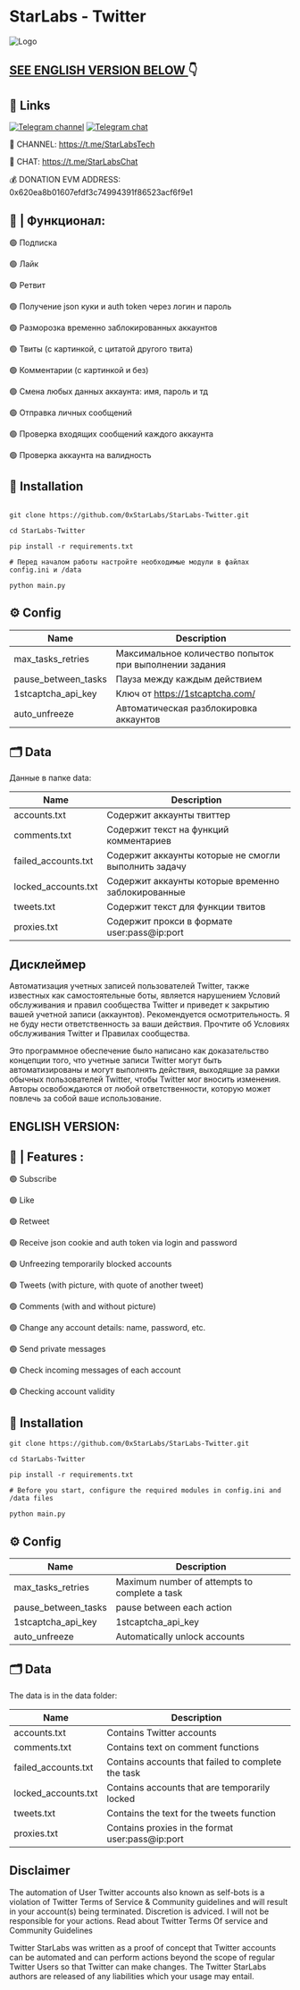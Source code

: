 #  StarLabs - Twitter 


![Logo](https://i.postimg.cc/kGNfcw5f/twitter.jpg)

## [SEE ENGLISH VERSION BELOW ](https://github.com/0xStarLabs/StarLabs-Twitter#english-version)👇

## 🔗 Links
[![Telegram channel](https://img.shields.io/endpoint?url=https://runkit.io/damiankrawczyk/telegram-badge/branches/master?url=https://t.me/StarLabsTech)](https://t.me/StarLabsTech)
[![Telegram chat](https://img.shields.io/endpoint?url=https://runkit.io/damiankrawczyk/telegram-badge/branches/master?url=https://t.me/StarLabsChat)](https://t.me/StarLabsChat)

🔔 CHANNEL: https://t.me/StarLabsTech

💬 CHAT: https://t.me/StarLabsChat

💰 DONATION EVM ADDRESS: 0x620ea8b01607efdf3c74994391f86523acf6f9e1



## 🤖 | Функционал:

🟢 Подписка

🟢 Лайк

🟢 Ретвит

🟢 Получение json куки и auth token через логин и пароль

🟢 Разморозка временно заблокированных аккаунтов

🟢 Твиты (с картинкой, с цитатой другого твита)

🟢 Комментарии (с картинкой и без)

🟢 Смена любых данных аккаунта: имя, пароль и тд

🟢 Отправка личных сообщений

🟢 Проверка входящих сообщений каждого аккаунта

🟢 Проверка аккаунта на валидность


## 🚀 Installation
```

git clone https://github.com/0xStarLabs/StarLabs-Twitter.git

cd StarLabs-Twitter

pip install -r requirements.txt

# Перед началом работы настройте необходимые модули в файлах config.ini и /data

python main.py
```

## ⚙️ Config

| Name | Description |
| --- | --- |
| max_tasks_retries | Максимальное количество попыток при выполнении задания |
| pause_between_tasks | Пауза между каждым действием |
| 1stcaptcha_api_key | Ключ от https://1stcaptcha.com/ |
| auto_unfreeze | Автоматическая разблокировка аккаунтов |


## 🗂️ Data

Данные в папке data:

| Name | Description |
| --- | --- |
| accounts.txt | Содержит аккаунты твиттер |
| comments.txt | Содержит текст на функций комментариев |
| failed_accounts.txt | Содержит аккаунты которые не смогли выполнить задачу |
| locked_accounts.txt | Содержит аккаунты которые временно заблокированные |
| tweets.txt | Содержит текст для функции твитов |
| proxies.txt | Содержит прокси в формате user:pass@ip:port |

## Дисклеймер
Автоматизация учетных записей пользователей Twitter, также известных как самостоятельные боты, является нарушением Условий обслуживания и правил сообщества Twitter и приведет к закрытию вашей учетной записи (аккаунтов). Рекомендуется осмотрительность. Я не буду нести ответственность за ваши действия. Прочтите об Условиях обслуживания Twitter и Правилах сообщества.

Это программное обеспечение было написано как доказательство концепции того, что учетные записи Twitter могут быть автоматизированы и могут выполнять действия, выходящие за рамки обычных пользователей Twitter, чтобы Twitter мог вносить изменения. Авторы  освобождаются от любой ответственности, которую может повлечь за собой ваше использование.

## ENGLISH VERSION:

## 🤖 | Features :

🟢 Subscribe

🟢 Like

🟢 Retweet

🟢 Receive json cookie and auth token via login and password

🟢 Unfreezing temporarily blocked accounts

🟢 Tweets (with picture, with quote of another tweet)

🟢 Comments (with and without picture)

🟢 Change any account details: name, password, etc.

🟢 Send private messages

🟢 Check incoming messages of each account

🟢 Checking account validity

## 🚀 Installation
```
git clone https://github.com/0xStarLabs/StarLabs-Twitter.git

cd StarLabs-Twitter

pip install -r requirements.txt

# Before you start, configure the required modules in config.ini and /data files

python main.py
```

## ⚙️ Config

| Name | Description |
| --- | --- |
| max_tasks_retries | Maximum number of attempts to complete a task |
| pause_between_tasks | pause between each action |
| 1stcaptcha_api_key | 1stcaptcha_api_key | Key to https://1stcaptcha.com/ |
| auto_unfreeze | Automatically unlock accounts |



## 🗂️ Data

The data is in the data folder:

| Name | Description |
| --- | --- |
| accounts.txt | Contains Twitter accounts |
| comments.txt | Contains text on comment functions |
| failed_accounts.txt | Contains accounts that failed to complete the task |
| locked_accounts.txt | Contains accounts that are temporarily locked |
| tweets.txt | Contains the text for the tweets function |
| proxies.txt | Contains proxies in the format user:pass@ip:port |

## Disclaimer

The automation of User Twitter accounts also known as self-bots is a violation of Twitter Terms of Service & Community guidelines and will result in your account(s) being terminated. Discretion is adviced. I will not be responsible for your actions. Read about Twitter Terms Of service and Community Guidelines

Twitter StarLabs was written as a proof of concept that Twitter accounts can be automated and can perform actions beyond the scope of regular Twitter Users so that Twitter can make changes. The Twitter StarLabs authors are released of any liabilities which your usage may entail.

